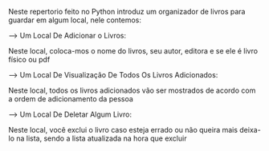 Neste repertorio feito no Python introduz um organizador de livros para guardar em algum local, nele contemos:

--> Um Local De Adicionar o Livros:

Neste local, coloca-mos o nome do livros, seu autor, editora e se ele é livro físico ou pdf

--> Um Local De Visualização De Todos Os Livros Adicionados:

Neste local, todos os livros adicionados vão ser mostrados de acordo com a ordem de adicionamento da pessoa

--> Um Local De Deletar Algum Livro:

Neste local, você exclui o livro caso esteja errado ou não queira mais deixa-lo na lista, sendo a lista atualizada na hora que excluir
